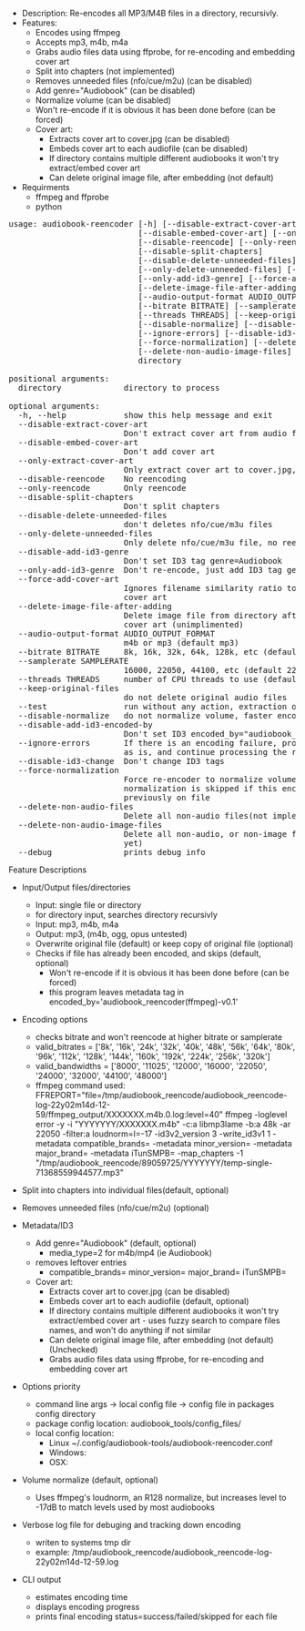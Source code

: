 - Description: Re-encodes all MP3/M4B files in a directory, recursivly.
- Features:
	- Encodes using ffmpeg
    - Accepts mp3, m4b, m4a 
    - Grabs audio files data using ffprobe, for re-encoding and embedding cover art
    - Split into chapters (not implemented)
    - Removes unneeded files (nfo/cue/m2u) (can be disabled)
    - Add genre="Audiobook" (can be disabled)
    - Normalize volume (can be disabled)
	- Won't re-encode if it is obvious it has been done before (can be forced)
    - Cover art:
    	- Extracts cover art to cover.jpg (can be disabled)
		- Embeds cover art to each audiofile (can be disabled)
		- If directory contains multiple different audiobooks it won't try extract/embed cover art
		- Can delete original image file, after embedding (not default)
- Requirments
	- ffmpeg and ffprobe
	- python

<pre>
usage: audiobook-reencoder [-h] [--disable-extract-cover-art]
                           [--disable-embed-cover-art] [--only-extract-cover-art]
                           [--disable-reencode] [--only-reencode]
                           [--disable-split-chapters]
                           [--disable-delete-unneeded-files]
                           [--only-delete-unneeded-files] [--disable-add-id3-genre]
                           [--only-add-id3-genre] [--force-add-cover-art]
                           [--delete-image-file-after-adding]
                           [--audio-output-format AUDIO_OUTPUT_FORMAT]
                           [--bitrate BITRATE] [--samplerate SAMPLERATE]
                           [--threads THREADS] [--keep-original-files] [--test]
                           [--disable-normalize] [--disable-add-id3-encoded-by]
                           [--ignore-errors] [--disable-id3-change]
                           [--force-normalization] [--delete-non-audio-files]
                           [--delete-non-audio-image-files] [--debug]
                           directory

positional arguments:
  directory             directory to process

optional arguments:
  -h, --help            show this help message and exit
  --disable-extract-cover-art
                        Don't extract cover art from audio file to cover.jpg
  --disable-embed-cover-art
                        Don't add cover art
  --only-extract-cover-art
                        Only extract cover art to cover.jpg, no reencoding
  --disable-reencode    No reencoding
  --only-reencode       Only reencode
  --disable-split-chapters
                        Don't split chapters
  --disable-delete-unneeded-files
                        don't deletes nfo/cue/m3u files
  --only-delete-unneeded-files
                        Only delete nfo/cue/m3u file, no reencode
  --disable-add-id3-genre
                        Don't set ID3 tag genre=Audiobook
  --only-add-id3-genre  Don't re-encode, just add ID3 tag genre=Audiobook
  --force-add-cover-art
                        Ignores filename similarity ratio to decide weather to add
                        cover art
  --delete-image-file-after-adding
                        Delete image file from directory after adding it to id3 as
                        cover art (unimplimented)
  --audio-output-format AUDIO_OUTPUT_FORMAT
                        m4b or mp3 (default mp3)
  --bitrate BITRATE     8k, 16k, 32k, 64k, 128k, etc (default 32k)
  --samplerate SAMPLERATE
                        16000, 22050, 44100, etc (default 22050)
  --threads THREADS     number of CPU threads to use (default 4)
  --keep-original-files
                        do not delete original audio files
  --test                run without any action, extraction or reencoding
  --disable-normalize   do not normalize volume, faster encoding
  --disable-add-id3-encoded-by
                        Don't set ID3 encoded_by="audiobook_reencoder(ffmpeg)-v0.1"
  --ignore-errors       If there is an encoding failure, program will leave the file
                        as is, and continue processing the rest of files
  --disable-id3-change  Don't change ID3 tags
  --force-normalization
                        Force re-encoder to normalize volume. By default,
                        normalization is skipped if this encoder was likely run
                        previously on file
  --delete-non-audio-files
                        Delete all non-audio files(not implemented yet)
  --delete-non-audio-image-files
                        Delete all non-audio, or non-image files(not implemented
                        yet)
  --debug               prints debug info
</pre>

Feature Descriptions

- Input/Output files/directories
   - Input: single file or directory
   - for directory input, searches directory recursivly
   - Input: mp3, m4b, m4a 
   - Output: mp3, (m4b, ogg, opus untested)
   - Overwrite original file (default) or keep copy of original file (optional)
   - Checks if file has already been encoded, and skips (default, optional)
      - Won't re-encode if it is obvious it has been done before (can be forced) 
      - this program leaves metadata tag in encoded_by='audiobook_reencoder(ffmpeg)-v0.1'


- Encoding options
   - checks bitrate and won't reencode at higher bitrate or samplerate
   - valid_bitrates = ['8k', '16k', '24k', '32k', '40k', '48k', '56k', '64k', '80k', '96k', '112k', '128k', '144k', '160k', '192k', '224k', '256k', '320k']
   - valid_bandwidths = ['8000', '11025', '12000', '16000', '22050', '24000', '32000', '44100', '48000']
   - ffmpeg command used: FFREPORT="file=/tmp/audiobook_reencode/audiobook_reencode-log-22y02m14d-12-59/ffmpeg_output/XXXXXXX.m4b.0.log:level=40" ffmpeg   -loglevel error -y -i "YYYYYYY/XXXXXXX.m4b" -c:a libmp3lame -b:a 48k -ar 22050 -filter:a loudnorm=I=-17  -id3v2_version 3 -write_id3v1 1 -metadata compatible_brands= -metadata minor_version= -metadata major_brand= -metadata iTunSMPB= -map_chapters -1  "/tmp/audiobook_reencode/89059725/YYYYYYY/temp-single-71368559944577.mp3"


- Split into chapters into individual files(default, optional)

- Removes unneeded files (nfo/cue/m2u) (optional)

- Metadata/ID3
   - Add genre="Audiobook" (default, optional)
      - media_type=2 for m4b/mp4 (ie Audiobook)
   - removes leftover entries
      -  compatible_brands= minor_version= major_brand= iTunSMPB=
   - Cover art:
    	- Extracts cover art to cover.jpg (can be disabled)
		- Embeds cover art to each audiofile (default, optional)
		- If directory contains multiple different audiobooks it won't try extract/embed cover art
         - uses fuzzy search to compare files names, and won't do anything if not similar
		- Can delete original image file, after embedding (not default)            (Unchecked)
      - Grabs audio files data using ffprobe, for re-encoding and embedding cover art

- Options priority
   - command line args -> local config file -> config file in packages config directory
   - package config location: audiobook_tools/config_files/
   - local config location: 
      - Linux ~/.config/audiobook-tools/audiobook-reencoder.conf
      - Windows: 
      - OSX:

- Volume normalize (default, optional)
   - Uses ffmpeg's loudnorm, an R128 normalize, but increases level to -17dB to match levels used by most audiobooks

- Verbose log file for debuging and tracking down encoding 
   - writen to systems tmp dir
   - example: /tmp/audiobook_reencode/audiobook_reencode-log-22y02m14d-12-59.log   

- CLI output 
   - estimates encoding time
   - displays encoding progress
   - prints final encoding status=success/failed/skipped for each file

